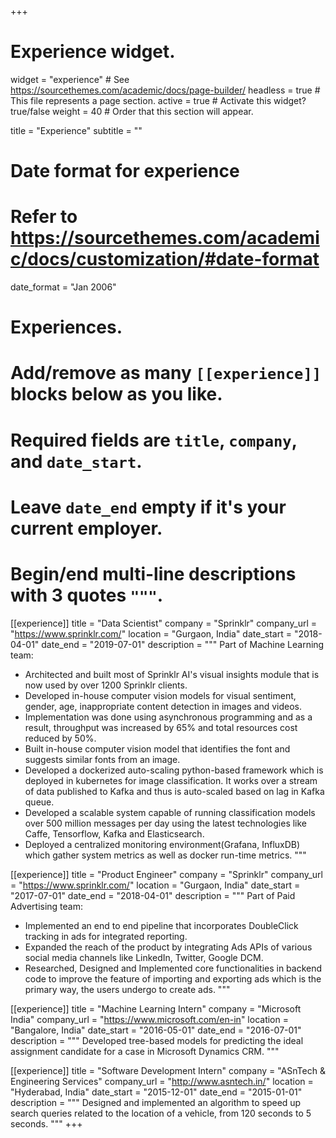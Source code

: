 +++
# Experience widget.
widget = "experience"  # See https://sourcethemes.com/academic/docs/page-builder/
headless = true  # This file represents a page section.
active = true  # Activate this widget? true/false
weight = 40  # Order that this section will appear.

title = "Experience"
subtitle = ""

# Date format for experience
#   Refer to https://sourcethemes.com/academic/docs/customization/#date-format
date_format = "Jan 2006"

# Experiences.
#   Add/remove as many `[[experience]]` blocks below as you like.
#   Required fields are `title`, `company`, and `date_start`.
#   Leave `date_end` empty if it's your current employer.
#   Begin/end multi-line descriptions with 3 quotes `"""`.
[[experience]]
  title = "Data Scientist"
  company = "Sprinklr"
  company_url = "https://www.sprinklr.com/"
  location = "Gurgaon, India"
  date_start = "2018-04-01"
  date_end = "2019-07-01"
  description = """
  Part of Machine Learning team:
  
  * Architected and built most of Sprinklr AI's visual insights module that is now used by over 1200 Sprinklr clients.
  * Developed in-house computer vision models for visual sentiment, gender, age, inappropriate content detection in images and videos.
  * Implementation was done using asynchronous programming and as a result, throughput was increased by 65% and total resources cost reduced by 50%.
  * Built in-house computer vision model that identifies the font and suggests similar fonts from an image.
  * Developed a dockerized auto-scaling python-based framework which is deployed in kubernetes for image classification. It works over a stream of data published to Kafka and thus is auto-scaled based on lag in Kafka queue.
  * Developed a scalable system capable of running classification models over 500 million messages per day using the latest technologies like Caffe, Tensorflow, Kafka and Elasticsearch.
  * Deployed a centralized monitoring environment(Grafana, InfluxDB) which gather system metrics as well as docker run-time metrics.
  """

[[experience]]
  title = "Product Engineer"
  company = "Sprinklr"
  company_url = "https://www.sprinklr.com/"
  location = "Gurgaon, India"
  date_start = "2017-07-01"
  date_end = "2018-04-01"
  description = """
  Part of Paid Advertising team:

  * Implemented an end to end pipeline that incorporates DoubleClick tracking in ads for integrated reporting.
  * Expanded the reach of the product by integrating Ads APIs of various social media channels like LinkedIn, Twitter, Google DCM.
  * Researched, Designed and Implemented core functionalities in backend code to improve the feature of importing and exporting ads which is the primary way, the users undergo to create ads.
  """

[[experience]]
  title = "Machine Learning Intern"
  company = "Microsoft India"
  company_url = "https://www.microsoft.com/en-in"
  location = "Bangalore, India"
  date_start = "2016-05-01"
  date_end = "2016-07-01"
  description = """
  Developed tree-based models for predicting the ideal assignment candidate for a case in Microsoft Dynamics CRM.
  """

[[experience]]
  title = "Software Development Intern"
  company = "ASnTech & Engineering Services"
  company_url = "http://www.asntech.in/"
  location = "Hyderabad, India"
  date_start = "2015-12-01"
  date_end = "2015-01-01"
  description = """
  Designed and implemented an algorithm to speed up search queries related to the location of a vehicle, from 120 seconds to 5 seconds.
  """
+++
